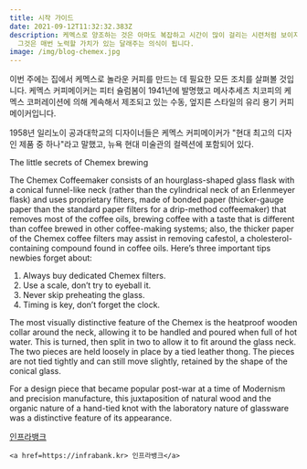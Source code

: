 ```yaml
---
title: 시작 가이드
date: 2021-09-12T11:32:32.383Z
description: 케멕스로 양조하는 것은 아마도 복잡하고 시간이 많이 걸리는 시련처럼 보이지만, 일단 여러분이 그 과정에 익숙해지면,
  그것은 매번 노력할 가치가 있는 달래주는 의식이 됩니다.
image: /img/blog-chemex.jpg
---
```

이번 주에는 집에서 케멕스로 놀라운 커피를 만드는 데 필요한 모든 조치를 살펴볼 것입니다. 케멕스 커피메이커는 피터 슐럼봄이 1941년에 발명했고 메사추세츠 치코피의 케멕스 코퍼레이션에 의해 계속해서 제조되고 있는 수동, 엎지른 스타일의 유리 용기 커피메이커입니다.

1958년 일리노이 공과대학교의 디자이너들은 케멕스 커피메이커가 "현대 최고의 디자인 제품 중 하나"라고 말했고, 뉴욕 현대 미술관의 컬렉션에 포함되어 있다.

The little secrets of Chemex brewing

The Chemex Coffeemaker consists of an hourglass-shaped glass flask with a conical funnel-like neck (rather than the cylindrical neck of an Erlenmeyer flask) and uses proprietary filters, made of bonded paper (thicker-gauge paper than the standard paper filters for a drip-method coffeemaker) that removes most of the coffee oils, brewing coffee with a taste that is different than coffee brewed in other coffee-making systems; also, the thicker paper of the Chemex coffee filters may assist in removing cafestol, a cholesterol-containing compound found in coffee oils. Here’s three important tips newbies forget about:

1. Always buy dedicated Chemex filters.
2. Use a scale, don’t try to eyeball it.
3. Never skip preheating the glass.
4. Timing is key, don’t forget the clock.

The most visually distinctive feature of the Chemex is the heatproof wooden collar around the neck, allowing it to be handled and poured when full of hot water. This is turned, then split in two to allow it to fit around the glass neck. The two pieces are held loosely in place by a tied leather thong. The pieces are not tied tightly and can still move slightly, retained by the shape of the conical glass.

For a design piece that became popular post-war at a time of Modernism and precision manufacture, this juxtaposition of natural wood and the organic nature of a hand-tied knot with the laboratory nature of glassware was a distinctive feature of its appearance.

<a href=https://infrabank.kr> 인프라뱅크</a>



```
<a href=https://infrabank.kr> 인프라뱅크</a>

```